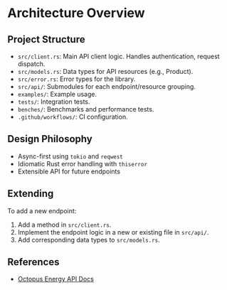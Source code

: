 # Architecture Overview

## Project Structure

- `src/client.rs`: Main API client logic. Handles authentication, request dispatch.
- `src/models.rs`: Data types for API resources (e.g., Product).
- `src/error.rs`: Error types for the library.
- `src/api/`: Submodules for each endpoint/resource grouping.
- `examples/`: Example usage.
- `tests/`: Integration tests.
- `benches/`: Benchmarks and performance tests.
- `.github/workflows/`: CI configuration.

## Design Philosophy

- Async-first using `tokio` and `reqwest`
- Idiomatic Rust error handling with `thiserror`
- Extensible API for future endpoints

## Extending

To add a new endpoint:
1. Add a method in `src/client.rs`.
2. Implement the endpoint logic in a new or existing file in `src/api/`.
3. Add corresponding data types to `src/models.rs`.

## References

- [Octopus Energy API Docs](https://developer.octopus.energy/rest/guides)